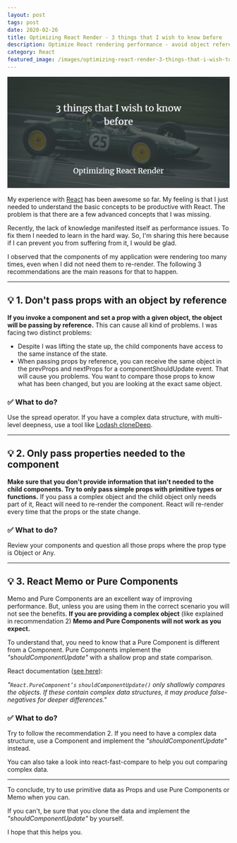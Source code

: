 ```yaml
---
layout: post
tags: post
date: 2020-02-26
title: Optimizing React Render - 3 things that I wish to know before
description: Optimize React rendering performance - avoid object references, prevent unnecessary re-renders, and improve component efficiency.
category: React
featured_image: /images/optimizing-react-render-3-things-that-i-wish-to-know-before.png
---
```


![Optimizing React Render - 3 things that I wish to know before](/images/optimizing-react-render-3-things-that-i-wish-to-know-before.png)

My experience with [React](https://reactjs.org/) has been awesome so far. My feeling is that I just needed to understand the basic concepts to be productive with React. The problem is that there are a few advanced concepts that I was missing.

Recently, the lack of knowledge manifested itself as performance issues. To fix them I needed to learn in the hard way. So, I'm sharing this here because if I can prevent you from suffering from it, I would be glad.

I observed that the components of my application were rendering too many times, even when I did not need them to re-render. The following 3 recommendations are the main reasons for that to happen.

---

## 💡 1. Don't pass props with an object by reference

**If you invoke a component and set a prop with a given object, the object will be passing by reference.** This can cause all kind of problems. I was facing two distinct problems:

- Despite I was lifting the state up, the child components have access to the same instance of the state.
- When passing props by reference, you can receive the same object in the prevProps and nextProps for a componentShouldUpdate event. That will cause you problems. You want to compare those props to know what has been changed, but you are looking at the exact same object.

### ✅ What to do?

Use the spread operator. If you have a complex data structure, with multi-level deepness, use a tool like [Lodash cloneDeep](https://lodash.com/docs/#cloneDeep).

---

## 💡 2. Only pass properties needed to the component

**Make sure that you don't provide information that isn't needed to the child components. Try to only pass simple props with primitive types or functions.** If you pass a complex object and the child object only needs part of it, React will need to re-render the component. React will re-render every time that the props or the state change.

### ✅ What to do?

Review your components and question all those props where the prop type is Object or Any.

---

## 💡 3. React Memo or Pure Components

Memo and Pure Components are an excellent way of improving performance. But, unless you are using them in the correct scenario you will not see the benefits. **If you are providing a complex object** (like explained in recommendation 2) **Memo and Pure Components will not work as you expect.**

To understand that, you need to know that a Pure Component is different from a Component. Pure Components implement the _"shouldComponentUpdate"_ with a shallow prop and state comparison.

React documentation ([see here](https://reactjs.org/docs/react-api.html#reactpurecomponent)):

_"`React.PureComponent’s` `shouldComponentUpdate()` only shallowly compares the objects. If these contain complex data structures, it may produce false-negatives for deeper differences."_

### ✅ What to do?

Try to follow the recommendation 2. If you need to have a complex data structure, use a Component and implement the _"shouldComponentUpdate"_ instead.

You can also take a look into react-fast-compare to help you out comparing complex data.

---

To conclude, try to use primitive data as Props and use Pure Components or Memo when you can.

If you can't, be sure that you clone the data and implement the _"shouldComponentUpdate"_ by yourself.

I hope that this helps you.
